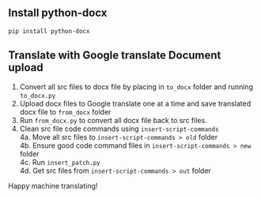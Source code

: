 ## Install python-docx
```
pip install python-docx
```

## Translate with Google translate Document upload

1. Convert all src files to docx file by placing in `to_docx` folder and running `to_docx.py`
2. Upload docx files to Google translate one at a time and save translated docx file to `from_docx` folder
3. Run `from_docx.py` to convert all docx file back to src files.
4. Clean src file code commands using `insert-script-commands`  
  4a. Move all src files to `insert-script-commands > old` folder  
  4b. Ensure good code command files in `insert-script-commands > new` folder  
  4c. Run `insert_patch.py`  
  4d. Get src files from `insert-script-commands > out` folder  


Happy machine translating!
